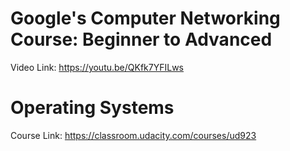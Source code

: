 Google's Computer Networking Course: Beginner to Advanced
=========================================================

Video Link: https://youtu.be/QKfk7YFILws


Operating Systems
=================

Course Link: https://classroom.udacity.com/courses/ud923
